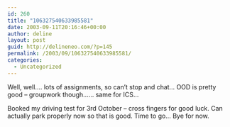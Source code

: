 ```yaml
---
id: 260
title: "106327540633985581"
date: 2003-09-11T20:16:46+00:00
author: deline
layout: post
guid: http://delineneo.com/?p=145
permalink: /2003/09/106327540633985581/
categories:
  - Uncategorized
---
```

Well, well&#8230;. lots of assignments, so can&#8217;t stop and chat&#8230; OOD is pretty good &#8211; groupwork though&#8230;&#8230; same for ICS&#8230;
  
Booked my driving test for 3rd October &#8211; cross fingers for good luck. Can actually park properly now so that is good. Time to go&#8230; Bye for now.